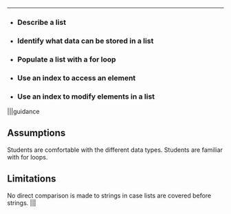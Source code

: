 ----------

* ### Describe a list
* ### Identify what data can be stored in a list
* ### Populate a list with a for loop
* ### Use an index to access an element
* ### Use an index to modify elements in a list

|||guidance
## Assumptions
Students are comfortable with the different data types. Students are familiar with for loops.

## Limitations
No direct comparison is made to strings in case lists are covered before strings.
|||